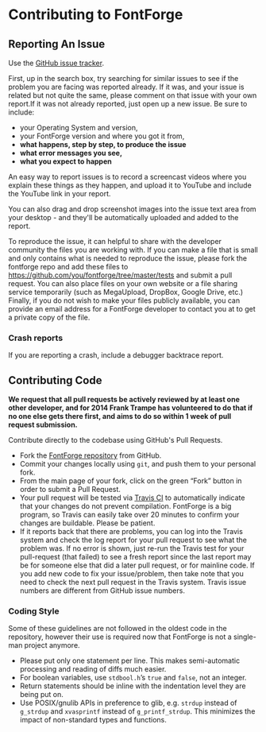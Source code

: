 Contributing to FontForge
=========================

Reporting An Issue
---------------

Use the [GitHub issue tracker](https://github.com/fontforge/fontforge/issues).

First, up in the search box, try searching for similar issues to see if the problem you are facing was reported already. If it was, and your issue is related but not quite the same, please comment on that issue with your own report.If it was not already reported, just open up a new issue. Be sure to include:

* your Operating System and version, 
* your FontForge version and where you got it from, 
* **what happens, step by step, to produce the issue** 
* **what error messages you see,**
* **what you expect to happen**

An easy way to report issues is to record a screencast videos where you explain these things as they happen, and upload it to YouTube and include the YouTube link in your report. 

You can also drag and drop screenshot images into the issue text area from your desktop - and they'll be automatically uploaded and added to the report.

To reproduce the issue, it can helpful to share with the developer community the files you are working with. If you can make a file that is small and only contains what is needed to reproduce the issue, please fork the fontforge repo and add these files to <https://github.com/you/fontforge/tree/master/tests> and submit a pull request. You can also place files on your own website or a file sharing service temporarily (such as MegaUpload, DropBox, Google Drive, etc.) Finally, if you do not wish to make your files publicly available, you can provide an email address for a FontForge developer to contact you at to get a private copy of the file.

### Crash reports

If you are reporting a crash, include a debugger backtrace report.

Contributing Code
------------------------

**We request that all pull requests be actively reviewed by at least one other developer, and for 2014 Frank Trampe has volunteered to do that if no one else gets there first, and aims to do so within 1 week of pull request submission.**

Contribute directly to the codebase using GitHub's Pull Requests. 

- Fork the [FontForge repository](https://github.com/fontforge/fontforge) from GitHub.
- Commit your changes locally using `git`, and push them to your personal fork.
- From the main page of your fork, click on the green “Fork” button in order to submit a Pull
  Request.
- Your pull request will be tested via [Travis CI](https://travis-ci.org/) to automatically indicate that your changes do not prevent compilation. FontForge is a big program, so Travis can easily take over 20 minutes to confirm your changes are buildable. Please be patient. 
- If it reports back that there are problems, you can log into the Travis system and check the log report for your pull request to see what the problem was. If no error is shown, just re-run the Travis test for your pull-request (that failed) to see a fresh report since the last report may be for someone else that did a later pull request, or for mainline code. If you add new code to fix your issue/problem, then take note that you need to check the next pull request in the Travis system. Travis issue numbers are different from GitHub issue numbers.

### Coding Style

Some of these guidelines are not followed in the oldest code in the repository, however their use
is required now that FontForge is not a single-man project anymore.

- Please put only one statement per line. This makes semi-automatic processing and reading of diffs
  much easier.
- For boolean variables, use `stdbool.h`’s `true` and `false`, not an integer.
- Return statements should be inline with the indentation level they are being put on.
- Use POSIX/gnulib APIs in preference to glib, e.g. `strdup` instead of `g_strdup` and `xvasprintf`
  instead of `g_printf_strdup`. This minimizes the impact of non-standard types and functions.
